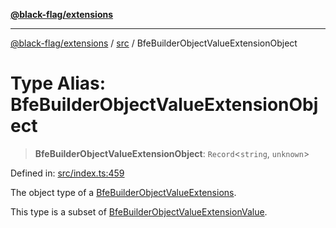 [**@black-flag/extensions**](../../README.md)

***

[@black-flag/extensions](../../README.md) / [src](../README.md) / BfeBuilderObjectValueExtensionObject

# Type Alias: BfeBuilderObjectValueExtensionObject

> **BfeBuilderObjectValueExtensionObject**: `Record`\<`string`, `unknown`\>

Defined in: [src/index.ts:459](https://github.com/Xunnamius/black-flag-extensions/blob/f26d26e5a4eef6b4a0f448bac9017f85ea6d5319/src/index.ts#L459)

The object type of a [BfeBuilderObjectValueExtensions](BfeBuilderObjectValueExtensions.md).

This type is a subset of [BfeBuilderObjectValueExtensionValue](BfeBuilderObjectValueExtensionValue.md).
